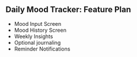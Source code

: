 ## Daily Mood Tracker: Feature Plan

- Mood Input Screen
- Mood History Screen
- Weekly Insights
- Optional journaling
- Reminder Notifications
